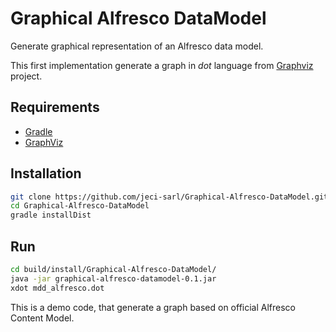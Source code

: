 # Graphical Alfresco DataModel
Generate graphical representation of an Alfresco data model.

This first implementation generate a graph in _dot_ language from [Graphviz](http://www.graphviz.org/) project.

## Requirements

* [Gradle](http://gradle.org/downloads/)
* [GraphViz](http://www.graphviz.org/)

## Installation

``` bash
git clone https://github.com/jeci-sarl/Graphical-Alfresco-DataModel.git
cd Graphical-Alfresco-DataModel
gradle installDist
```

## Run

``` bash
cd build/install/Graphical-Alfresco-DataModel/
java -jar graphical-alfresco-datamodel-0.1.jar
xdot mdd_alfresco.dot
```

This is a demo code, that generate a graph based on official Alfresco Content Model.

